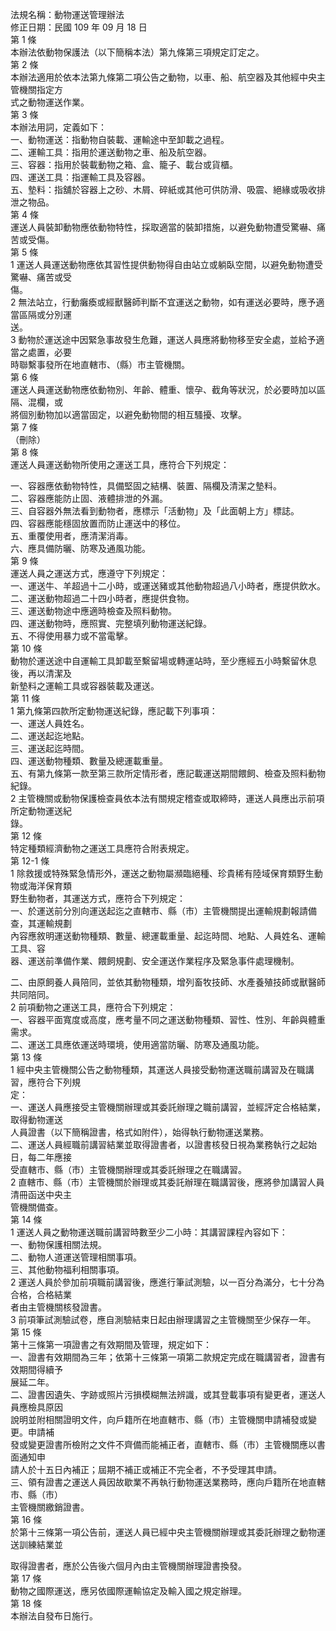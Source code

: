 法規名稱：動物運送管理辦法  
修正日期：民國 109 年 09 月 18 日  
第 1 條  
本辦法依動物保護法（以下簡稱本法）第九條第三項規定訂定之。  
第 2 條  
本辦法適用於依本法第九條第二項公告之動物，以車、船、航空器及其他經中央主管機關指定方  
式之動物運送作業。  
第 3 條  
本辦法用詞，定義如下：  
一、動物運送：指動物自裝載、運輸途中至卸載之過程。  
二、運輸工具：指用於運送動物之車、船及航空器。  
三、容器：指用於裝載動物之箱、盒、籠子、載台或貨櫃。  
四、運送工具：指運輸工具及容器。  
五、墊料：指舖於容器上之砂、木屑、碎紙或其他可供防滑、吸震、絕緣或吸收排泄之物品。  
第 4 條  
運送人員裝卸動物應依動物特性，採取適當的裝卸措施，以避免動物遭受驚嚇、痛苦或受傷。  
第 5 條  
1 運送人員運送動物應依其習性提供動物得自由站立或躺臥空間，以避免動物遭受驚嚇、痛苦或受  
傷。  
2 無法站立，行動癱瘓或經獸醫師判斷不宜運送之動物，如有運送必要時，應予適當區隔或分別運  
送。  
3 動物於運送途中因緊急事故發生危難，運送人員應將動物移至安全處，並給予適當之處置，必要  
時聯繫事發所在地直轄市、（縣）市主管機關。  
第 6 條  
運送人員運送動物應依動物別、年齡、體重、懷孕、截角等狀況，於必要時加以區隔、混欄，或  
將個別動物加以適當固定，以避免動物間的相互騷擾、攻擊。  
第 7 條  
（刪除）  
第 8 條  
運送人員運送動物所使用之運送工具，應符合下列規定：  


一、容器應依動物特性，具備堅固之結構、裝置、隔欄及清潔之墊料。  
二、容器應能防止固、液體排泄的外漏。  
三、自容器外無法看到動物者，應標示「活動物」及「此面朝上方」標誌。  
四、容器應能穩固放置而防止運送中的移位。  
五、重覆使用者，應清潔消毒。  
六、應具備防曬、防寒及通風功能。  
第 9 條  
運送人員之運送方式，應遵守下列規定：  
一、運送牛、羊超過十二小時，或運送豬或其他動物超過八小時者，應提供飲水。  
二、運送動物超過二十四小時者，應提供食物。  
三、運送動物途中應適時檢查及照料動物。  
四、運送動物時，應照實、完整填列動物運送紀錄。  
五、不得使用暴力或不當電擊。  
第 10 條  
動物於運送途中自運輸工具卸載至繫留場或轉運站時，至少應經五小時繫留休息後，再以清潔及  
新墊料之運輸工具或容器裝載及運送。  
第 11 條  
1 第九條第四款所定動物運送紀錄，應記載下列事項：  
一、運送人員姓名。  
二、運送起迄地點。  
三、運送起迄時間。  
四、運送動物種類、數量及總運載重量。  
五、有第九條第一款至第三款所定情形者，應記載運送期間餵飼、檢查及照料動物紀錄。  
2 主管機關或動物保護檢查員依本法有關規定稽查或取締時，運送人員應出示前項所定動物運送紀  
錄。  
第 12 條  
特定種類經濟動物之運送工具應符合附表規定。  
第 12-1 條  
1 除救援或特殊緊急情形外，運送之動物屬瀕臨絕種、珍貴稀有陸域保育類野生動物或海洋保育類  
野生動物者，其運送方式，應符合下列規定：  
一、於運送前分別向運送起迄之直轄市、縣（市）主管機關提出運輸規劃報請備查，其運輸規劃  
內容應敘明運送動物種類、數量、總運載重量、起迄時間、地點、人員姓名、運輸工具、容  
器、運送前準備作業、餵飼規劃、安全運送作業程序及緊急事件處理機制。  


二、由原飼養人員陪同，並依其動物種類，增列畜牧技師、水產養殖技師或獸醫師共同陪同。  
2 前項動物之運送工具，應符合下列規定：  
一、容器平面寬度或高度，應考量不同之運送動物種類、習性、性別、年齡與體重需求。  
二、運送工具應依運送時環境，使用適當防曬、防寒及通風功能。  
第 13 條  
1 經中央主管機關公告之動物種類，其運送人員接受動物運送職前講習及在職講習，應符合下列規  
定：  
一、運送人員應接受主管機關辦理或其委託辦理之職前講習，並經評定合格結業，取得動物運送  
人員證書（以下簡稱證書，格式如附件），始得執行動物運送業務。  
二、運送人員經職前講習結業並取得證書者，以證書核發日視為業務執行之起始日，每二年應接  
受直轄市、縣（市）主管機關辦理或其委託辦理之在職講習。  
2 直轄市、縣（市）主管機關於辦理或其委託辦理在職講習後，應將參加講習人員清冊函送中央主  
管機關備查。  
第 14 條  
1 運送人員之動物運送職前講習時數至少二小時：其講習課程內容如下：  
一、動物保護相關法規。  
二、動物人道運送管理相關事項。  
三、其他動物福利相關事項。  
2 運送人員於參加前項職前講習後，應進行筆試測驗，以一百分為滿分，七十分為合格，合格結業  
者由主管機關核發證書。  
3 前項筆試測驗試卷，應自測驗結束日起由辦理講習之主管機關至少保存一年。  
第 15 條  
第十三條第一項證書之有效期間及管理，規定如下：  
一、證書有效期間為三年；依第十三條第一項第二款規定完成在職講習者，證書有效期間得續予  
展延二年。  
二、證書因遺失、字跡或照片污損模糊無法辨識，或其登載事項有變更者，運送人員應檢具原因  
說明並附相關證明文件，向戶籍所在地直轄市、縣（市）主管機關申請補發或變更。申請補  
發或變更證書所檢附之文件不齊備而能補正者，直轄市、縣（市）主管機關應以書面通知申  
請人於十五日內補正；屆期不補正或補正不完全者，不予受理其申請。  
三、領有證書之運送人員因故歇業不再執行動物運送業務時，應向戶籍所在地直轄市、縣（市）  
主管機關繳銷證書。  
第 16 條  
於第十三條第一項公告前，運送人員已經中央主管機關辦理或其委託辦理之動物運送訓練結業並  


取得證書者，應於公告後六個月內由主管機關辦理證書換發。  
第 17 條  
動物之國際運送，應另依國際運輸協定及輸入國之規定辦理。  
第 18 條  
本辦法自發布日施行。  


